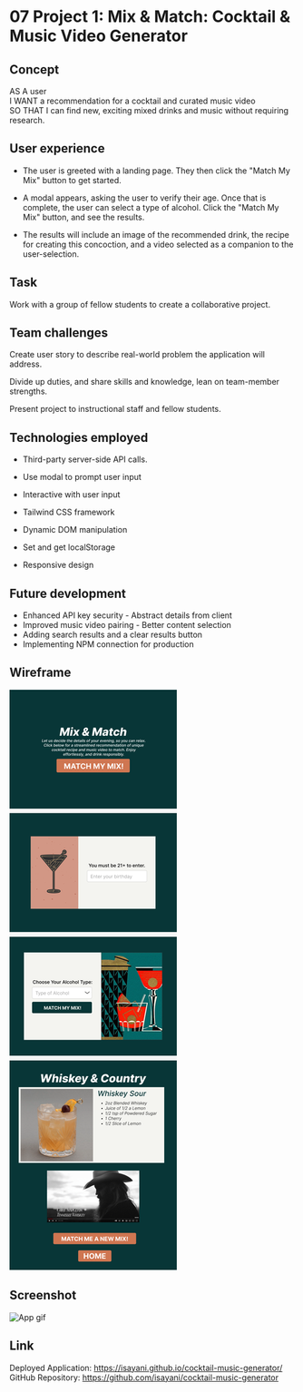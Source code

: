 # 07 Project 1: Mix & Match: Cocktail & Music Video Generator

## Concept

AS A user <br>
I WANT a recommendation for a cocktail and curated music video <br>
SO THAT I can find new, exciting mixed drinks and music without requiring research.

## User experience

- The user is greeted with a landing page. They then click the "Match My Mix" button to get started.

- A modal appears, asking the user to verify their age. Once that is complete, the user can select a type of alcohol. Click the "Match My Mix" button, and see the results.

- The results will include an image of the recommended drink, the recipe for creating this concoction, and a video selected as a companion to the user-selection.

## Task

Work with a group of fellow students to create a collaborative project.

## Team challenges

Create user story to describe real-world problem the application will address.

Divide up duties, and share skills and knowledge, lean on team-member strengths.

Present project to instructional staff and fellow students.

## Technologies employed

- Third-party server-side API calls.

- Use modal to prompt user input

- Interactive with user input

- Tailwind CSS framework

- Dynamic DOM manipulation

- Set and get localStorage

- Responsive design

## Future development

- Enhanced API key security - Abstract details from client
- Improved music video pairing - Better content selection
- Adding search results and a clear results button
- Implementing NPM connection for production

## Wireframe

![Mix & Match Wireframe](./assets/images/Mix%20%26%20Match%20Wireframe.png)

## Screenshot

![App gif]()

## Link

Deployed Application: https://isayani.github.io/cocktail-music-generator/ <br>
GitHub Repository: https://github.com/isayani/cocktail-music-generator
